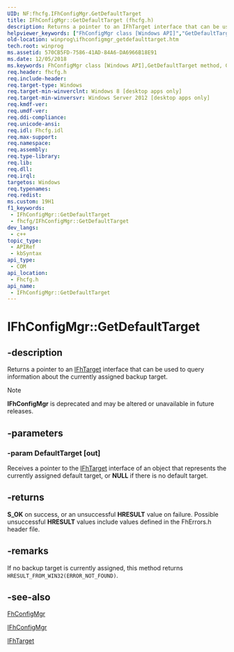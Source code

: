 ```yaml
---
UID: NF:fhcfg.IFhConfigMgr.GetDefaultTarget
title: IFhConfigMgr::GetDefaultTarget (fhcfg.h)
description: Returns a pointer to an IFhTarget interface that can be used to query information about the currently assigned backup target.
helpviewer_keywords: ["FhConfigMgr class [Windows API]","GetDefaultTarget method","GetDefaultTarget","GetDefaultTarget method [Windows API]","GetDefaultTarget method [Windows API]","FhConfigMgr class","GetDefaultTarget method [Windows API]","IFhConfigMgr interface","IFhConfigMgr interface [Windows API]","GetDefaultTarget method","IFhConfigMgr.GetDefaultTarget","IFhConfigMgr::GetDefaultTarget","fhcfg/IFhConfigMgr::GetDefaultTarget","winprog.ifhconfigmgr_getdefaulttarget"]
old-location: winprog\ifhconfigmgr_getdefaulttarget.htm
tech.root: winprog
ms.assetid: 570CB5FD-7586-41AD-84A6-DA6966B18E91
ms.date: 12/05/2018
ms.keywords: FhConfigMgr class [Windows API],GetDefaultTarget method, GetDefaultTarget, GetDefaultTarget method [Windows API], GetDefaultTarget method [Windows API],FhConfigMgr class, GetDefaultTarget method [Windows API],IFhConfigMgr interface, IFhConfigMgr interface [Windows API],GetDefaultTarget method, IFhConfigMgr.GetDefaultTarget, IFhConfigMgr::GetDefaultTarget, fhcfg/IFhConfigMgr::GetDefaultTarget, winprog.ifhconfigmgr_getdefaulttarget
req.header: fhcfg.h
req.include-header: 
req.target-type: Windows
req.target-min-winverclnt: Windows 8 [desktop apps only]
req.target-min-winversvr: Windows Server 2012 [desktop apps only]
req.kmdf-ver: 
req.umdf-ver: 
req.ddi-compliance: 
req.unicode-ansi: 
req.idl: Fhcfg.idl
req.max-support: 
req.namespace: 
req.assembly: 
req.type-library: 
req.lib: 
req.dll: 
req.irql: 
targetos: Windows
req.typenames: 
req.redist: 
ms.custom: 19H1
f1_keywords:
 - IFhConfigMgr::GetDefaultTarget
 - fhcfg/IFhConfigMgr::GetDefaultTarget
dev_langs:
 - c++
topic_type:
 - APIRef
 - kbSyntax
api_type:
 - COM
api_location:
 - Fhcfg.h
api_name:
 - IFhConfigMgr::GetDefaultTarget
---
```


# IFhConfigMgr::GetDefaultTarget


## -description

Returns a pointer to an <a href="/windows/desktop/api/fhcfg/nn-fhcfg-ifhtarget">IFhTarget</a> interface that can be used to query information about the currently assigned backup target.

> [!NOTE] 
> **IFhConfigMgr** is deprecated and may be altered or unavailable in future releases.

## -parameters

### -param DefaultTarget [out]

Receives a pointer to the <a href="/windows/desktop/api/fhcfg/nn-fhcfg-ifhtarget">IFhTarget</a> interface of an object that represents the currently assigned default target, or <b>NULL</b> if there is no default target.

## -returns

<b>S_OK</b> on success, or an unsuccessful <b>HRESULT</b>  value on failure. Possible unsuccessful <b>HRESULT</b> values include values defined in the FhErrors.h header file.

## -remarks

If no backup target is currently assigned, this method returns <code>HRESULT_FROM_WIN32(ERROR_NOT_FOUND)</code>.

## -see-also

<a href="/windows/desktop/DevNotes/fhconfigmgr">FhConfigMgr</a>



<a href="/windows/desktop/api/fhcfg/nn-fhcfg-ifhconfigmgr">IFhConfigMgr</a>



<a href="/windows/desktop/api/fhcfg/nn-fhcfg-ifhtarget">IFhTarget</a>


